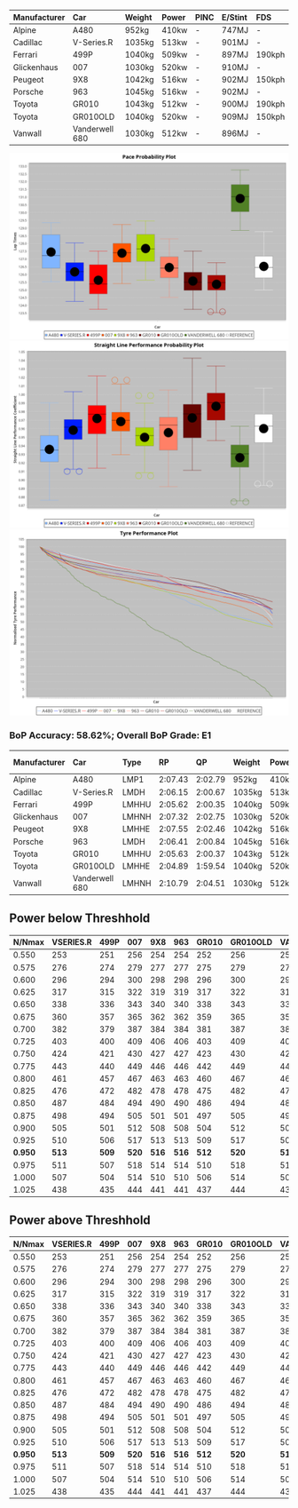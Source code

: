 |Manufacturer|Car|Weight|Power|PINC|E/Stint|FDS|
|:-|:-|:-|:-|:-|:-|:-|
|Alpine|A480|952kg|410kw|-|747MJ|-|
|Cadillac|V-Series.R|1035kg|513kw|-|901MJ|-|
|Ferrari|499P|1040kg|509kw|-|897MJ|190kph|
|Glickenhaus|007|1030kg|520kw|-|910MJ|-|
|Peugeot|9X8|1042kg|516kw|-|902MJ|150kph|
|Porsche|963|1045kg|516kw|-|902MJ|-|
|Toyota|GR010|1043kg|512kw|-|900MJ|190kph|
|Toyota|GR010OLD|1040kg|520kw|-|909MJ|150kph|
|Vanwall|Vanderwell 680|1030kg|512kw|-|896MJ|-|

![PACECHART](./IMG/OFFICIAL.png)
![STRAIGHTLINEPERFORMANCECHART](./IMG/OFFICIAL_sp.png)
![TYREPERFORMANCECHART](./IMG/OFFICIAL_tw.png)

### BoP Accuracy: 58.62%; Overall BoP Grade: E1
|Manufacturer|Car|Type|RP|QP|Weight|Power¹|Threshhold|PINC|Power²|E/Stint|AVG Vmax|FDS|RDLC|L/Stint|BOP-Grade|ModelAccuracy|ModelPoints|Match%|
|:-|:-|:-|:-|:-|:-|:-|:-|:-|:-|:-|:-|:-|:-|:-|:-|:-|:-|:-|
|Alpine|A480|LMP1|2:07.43|2:02.79|952kg|410kw|0.0kph|-|410kw|747MJ|297.06kph|-|0.97|23|~A1|67.92%|957|100.00%|
|Cadillac|V-Series.R|LMDH|2:06.15|2:00.67|1035kg|513kw|0.0kph|-|513kw|901MJ|304.29kph|-|1.03|25|-C1|91.10%|1770|76.67%|
|Ferrari|499P|LMHHU|2:05.62|2:00.35|1040kg|509kw|0.0kph|-|509kw|897MJ|306.44kph|190kph|1.05|25|-E1|84.26%|2292|58.36%|
|Glickenhaus|007|LMHNH|2:07.32|2:02.75|1030kg|520kw|0.0kph|-|520kw|910MJ|307.08kph|-|0.96|25|+B1|94.63%|1605|88.30%|
|Peugeot|9X8|LMHHE|2:07.55|2:02.46|1042kg|516kw|0.0kph|-|516kw|902MJ|302.60kph|150kph|1.03|25|+C1|83.63%|2468|78.72%|
|Porsche|963|LMDH|2:06.41|2:00.84|1045kg|516kw|0.0kph|-|516kw|902MJ|304.16kph|-|1.02|25|-B1|93.14%|5746|85.96%|
|Toyota|GR010|LMHHU|2:05.63|2:00.37|1043kg|512kw|0.0kph|-|512kw|900MJ|306.67kph|190kph|1.05|25|-E1|87.37%|3154|57.54%|
|Toyota|GR010OLD|LMHHE|2:04.89|1:59.54|1040kg|520kw|0.0kph|-|520kw|909MJ|309.52kph|150kph|1.05|25|-Ω1|89.81%|1393|27.50%|
|Vanwall|Vanderwell 680|LMHNH|2:10.79|2:04.51|1030kg|512kw|0.0kph|-|512kw|896MJ|298.99kph|-|1.02|25|+Ω2|90.28%|604|-45.45%|

## Power below Threshhold
|N/Nmax|VSERIES.R|499P|007|9X8|963|GR010|GR010OLD|VANDERWELL680|​|RPM|A480|
|:-|:-|:-|:-|:-|:-|:-|:-|:-|:-|:-|:-|
|0.550|253|251|256|254|254|252|256|252|​|--|-|
|0.575|276|274|279|277|277|275|279|275|​|--|-|
|0.600|296|294|300|298|298|296|300|296|​|--|-|
|0.625|317|315|322|319|319|317|322|317|​|--|-|
|0.650|338|336|343|340|340|338|343|338|​|--|-|
|0.675|360|357|365|362|362|359|365|359|​|--|-|
|0.700|382|379|387|384|384|381|387|381|​|--|-|
|0.725|403|400|409|406|406|403|409|403|​|--|-|
|0.750|424|421|430|427|427|423|430|423|​|--|-|
|0.775|443|440|449|446|446|442|449|442|​|5000|241|
|0.800|461|457|467|463|463|460|467|460|​|5500|284|
|0.825|476|472|482|478|478|475|482|475|​|6000|318|
|0.850|487|484|494|490|490|486|494|486|​|6500|359|
|0.875|498|494|505|501|501|497|505|497|​|7000|401|
|0.900|505|501|512|508|508|504|512|504|​|7500|411|
|0.925|510|506|517|513|513|509|517|509|​|8000|407|
|**0.950**|**513**|**509**|**520**|**516**|**516**|**512**|**520**|**512**|**​**|**8500**|**410**|
|0.975|511|507|518|514|514|510|518|510|​|9000|205|
|1.000|507|504|514|510|510|506|514|506|​|--|-|
|1.025|438|435|444|441|441|437|444|437|​|--|-|

## Power above Threshhold
|N/Nmax|VSERIES.R|499P|007|9X8|963|GR010|GR010OLD|VANDERWELL680|​|RPM|A480|
|:-|:-|:-|:-|:-|:-|:-|:-|:-|:-|:-|:-|
|0.550|253|251|256|254|254|252|256|252|​|--|-|
|0.575|276|274|279|277|277|275|279|275|​|--|-|
|0.600|296|294|300|298|298|296|300|296|​|--|-|
|0.625|317|315|322|319|319|317|322|317|​|--|-|
|0.650|338|336|343|340|340|338|343|338|​|--|-|
|0.675|360|357|365|362|362|359|365|359|​|--|-|
|0.700|382|379|387|384|384|381|387|381|​|--|-|
|0.725|403|400|409|406|406|403|409|403|​|--|-|
|0.750|424|421|430|427|427|423|430|423|​|--|-|
|0.775|443|440|449|446|446|442|449|442|​|5000|241|
|0.800|461|457|467|463|463|460|467|460|​|5500|284|
|0.825|476|472|482|478|478|475|482|475|​|6000|318|
|0.850|487|484|494|490|490|486|494|486|​|6500|359|
|0.875|498|494|505|501|501|497|505|497|​|7000|401|
|0.900|505|501|512|508|508|504|512|504|​|7500|411|
|0.925|510|506|517|513|513|509|517|509|​|8000|407|
|**0.950**|**513**|**509**|**520**|**516**|**516**|**512**|**520**|**512**|**​**|**8500**|**410**|
|0.975|511|507|518|514|514|510|518|510|​|9000|205|
|1.000|507|504|514|510|510|506|514|506|​|--|-|
|1.025|438|435|444|441|441|437|444|437|​|--|-|

